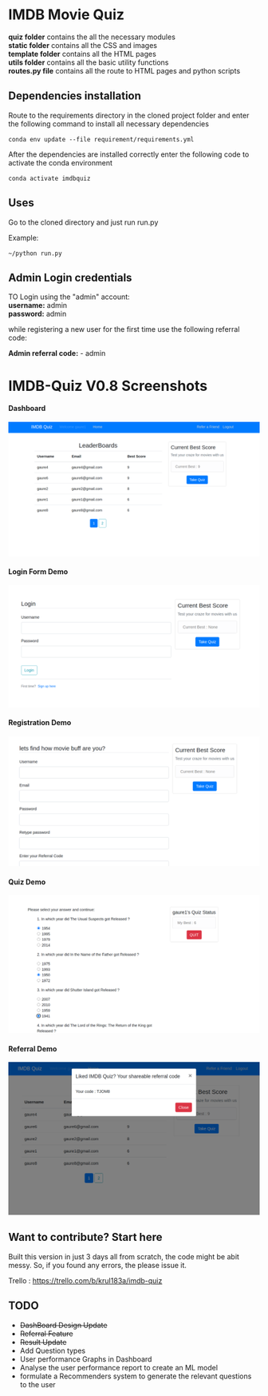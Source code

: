 # IMDB Movie Quiz

**quiz folder** contains the all the necessary modules<br/>
**static folder** contains all the CSS and images<br/>
**template folder** contains all the HTML pages<br/>
**utils folder** contains all the basic utility functions<br/>
**routes.py file** contains all the route to HTML pages and python scripts


## Dependencies installation  


Route to the requirements directory in the cloned project folder and enter the following command to install all necessary dependencies  

```
conda env update --file requirement/requirements.yml
```

After the dependencies are installed correctly enter the following code to activate the conda environment
```
conda activate imdbquiz
```

## Uses
 
Go to the cloned directory and just run run.py

Example:

```
~/python run.py
```

## Admin Login credentials 
TO Login using the "admin" account:  
**username:**  admin   
**password:**  admin  

while registering a new user for the first time use the following referral code:

**Admin referral code:** - admin  



# IMDB-Quiz V0.8 Screenshots

#### Dashboard 
![Image of screenshot](https://github.com/gaurav-adhikari/IMDB-Movie-Quiz/blob/dev/snaps/dashboard.png)
#### Login Form Demo
![Image of screenshot](https://github.com/gaurav-adhikari/IMDB-Movie-Quiz/blob/dev/snaps/LoginForm.png)
#### Registration Demo
![Image of screenshot](https://github.com/gaurav-adhikari/IMDB-Movie-Quiz/blob/dev/snaps/Registration.png)
#### Quiz Demo
![Image of screenshot](https://github.com/gaurav-adhikari/IMDB-Movie-Quiz/blob/dev/snaps/quizSession.png)
#### Referral Demo
![Image of screenshot](https://github.com/gaurav-adhikari/IMDB-Movie-Quiz/blob/dev/snaps/shareable.png)


## Want to contribute? Start here

Built this version in just 3 days all from scratch, the code might be abit messy. So, if you found any errors, the please issue it.

Trello : https://trello.com/b/kruI183a/imdb-quiz



## TODO

* ~~DashBoard Design Update~~
* ~~Referral Feature~~
* ~~Result Update~~
* Add Question types
* User performance Graphs in Dashboard
* Analyse the user performance report to create an ML model
* formulate a Recommenders system to generate the relevant questions to the user
